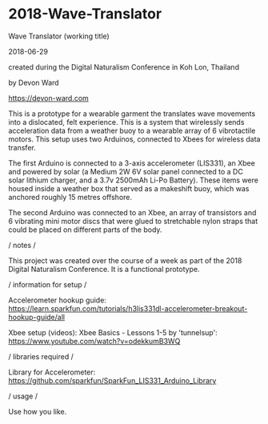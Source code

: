 # 2018-Wave-Translator

Wave Translator (working title)

2018-06-29

created during the Digital Naturalism Conference in Koh Lon, Thailand

by Devon Ward

https://devon-ward.com

This is a prototype for a wearable garment the translates wave movements into a 
dislocated, felt experience. This is a system that wirelessly sends acceleration 
data from a weather buoy to a wearable array of 6 vibrotactile motors. This setup 
uses two Arduinos, connected to Xbees for wireless data transfer. 
                
The first Arduino is connected to a 3-axis accelerometer (LIS331), an Xbee and powered 
by solar (a Medium 2W 6V solar panel connected to a DC solar lithium charger, and 
a 3.7v 2500mAh Li-Po Battery). These items were housed inside a weather box
that served as a makeshift buoy, which was anchored roughly 15 metres offshore.
                
The second Arduino was connected to an Xbee, an array of transistors and 6 vibrating
mini motor discs that were glued to stretchable nylon straps that could be placed on
different parts of the body. 
               
/ notes /  

This project was created over the course of a week as part of the 2018 Digital 
Naturalism Conference. It is a functional prototype.

/ information for setup / 

Accelerometer hookup guide: 
https://learn.sparkfun.com/tutorials/h3lis331dl-accelerometer-breakout-hookup-guide/all

Xbee setup (videos):
Xbee Basics - Lessons 1-5 by 'tunnelsup': 
https://www.youtube.com/watch?v=odekkumB3WQ

/ libraries required / 

Library for Accelerometer: https://github.com/sparkfun/SparkFun_LIS331_Arduino_Library
                
/ usage /   

Use how you like.
                

                
                
